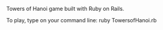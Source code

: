 Towers of Hanoi game built with Ruby on Rails.

To play, type on your command line: ruby TowersofHanoi.rb 
